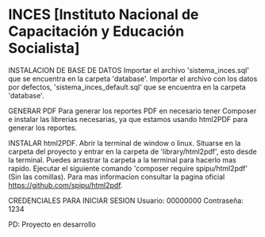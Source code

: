 # INCES [Instituto Nacional de Capacitación y Educación Socialista]

INSTALACION DE BASE DE DATOS
Importar el archivo 'sistema_inces.sql' que se encuentra en la carpeta 'database'.
Importar el archivo con los datos por defectos, 'sistema_inces_default.sql' que se encuentra en la carpeta 'database'.

GENERAR PDF
Para generar los reportes PDF en necesario tener Composer e instalar las librerias necesarias, ya que estamos usando html2PDF para generar los reportes.

INSTALAR html2PDF.
Abrir la terminal de window o linux.
Situarse en la carpeta del proyecto y entrar en la carpeta de 'library/html2pdf', esto desde la terminal. Puedes arrastrar la carpeta a la terminal para hacerlo mas rapido.
Ejecutar el siguiente comando 'composer require spipu/html2pdf' (Sin las comillas).
Para mas informacion consultar la pagina oficial https://github.com/spipu/html2pdf.

CREDENCIALES PARA INICIAR SESION
Usuario: 00000000
Contraseña: 1234

PD: Proyecto en desarrollo